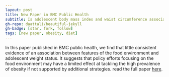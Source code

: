 ```yaml
---
layout: post
title: New Paper in BMC Public Health
subtitle: Is adolescent body mass index and waist circumference associated with the food environments surrounding schools and homes? A longitudinal analysis
gh-repo: daattali/beautiful-jekyll
gh-badge: [star, fork, follow]
tags: [new paper, obesity, diet]
---
```


In this paper published in BMC public health, we find that little consistent evidence of an association between features of the food environment and adolescent weight status. It suggests that policy efforts focusing on the food environment may have a limited effect at tackling the high prevalence of obesity if not supported by additional strategies. read the full paper [here](https://bmcpublichealth.biomedcentral.com/articles/10.1186/s12889-018-5383-z).
